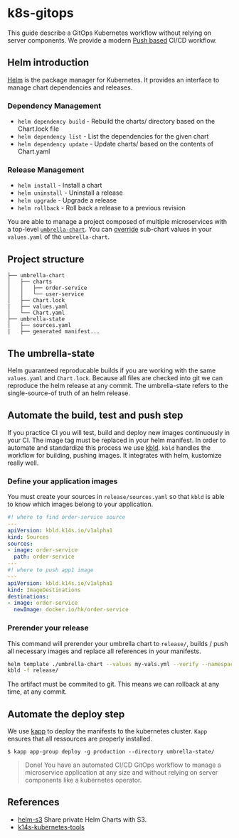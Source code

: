 # k8s-gitops

This guide describe a GitOps Kubernetes workflow without relying on server components. We provide a modern [Push based](https://www.weave.works/blog/why-is-a-pull-vs-a-push-pipeline-important) CI/CD workflow.


## Helm introduction

[Helm](https://helm.sh/) is the package manager for Kubernetes. It provides an interface to manage chart dependencies and releases.

### Dependency Management

- `helm dependency build` - Rebuild the charts/ directory based on the Chart.lock file
- `helm dependency list` - List the dependencies for the given chart
- `helm dependency update` - Update charts/ based on the contents of Chart.yaml

### Release Management

- `helm install` - Install a chart
- `helm uninstall` - Uninstall a release
- `helm upgrade` - Upgrade a release
- `helm rollback` - Roll back a release to a previous revision

You are able to manage a project composed of multiple microservices with a top-level [`umbrella-chart`](https://helm.sh/docs/howto/charts_tips_and_tricks/#complex-charts-with-many-dependencies). You can [override](https://helm.sh/docs/chart_template_guide/subcharts_and_globals/#global-chart-values) sub-chart values in your `values.yaml` of the `umbrella-chart`.

## Project structure
```
├── umbrella-chart
│   ├── charts
│   │   ├── order-service
│   │   └── user-service
│   ├── Chart.lock
|   ├── values.yaml
│   └── Chart.yaml
├── umbrella-state
│   ├── sources.yaml
|   ├── generated manifest...
```

## The umbrella-state

Helm guaranteed reproducable builds if you are working with the same `values.yaml` and `Chart.lock`. Because all files are checked into git we can reproduce the helm release at any commit. The umbrella-state refers to the single-source-of truth of an helm release.

## Automate the build, test and push step

If you practice CI you will test, build and deploy new images continuously in your CI. The image tag must be replaced in your helm manifest. In order to automate and standardize this process we use [kbld](https://github.com/k14s/kbld). `kbld` handles the workflow for building, pushing images. It integrates with helm, kustomize really well.

### Define your application images

You must create your sources in `release/sources.yaml` so that `kbld` is able to know which images belong to your application.
```yaml
#! where to find order-service source
---
apiVersion: kbld.k14s.io/v1alpha1
kind: Sources
sources:
- image: order-service
  path: order-service
---
#! where to push app1 image
---
apiVersion: kbld.k14s.io/v1alpha1
kind: ImageDestinations
destinations:
- image: order-service
  newImage: docker.io/hk/order-service

```

### Prerender your release

This command will prerender your umbrella chart to `release/`, builds / push all necessary images and replace all references in your manifests.

```sh
helm template ./umbrella-chart --values my-vals.yml --verify --namespace production --create-namespace --output-dir release
kbld -f release/
```

The artifact must be commited to git. This means we can rollback at any time, at any commit.

## Automate the deploy step

We use [kapp](https://github.com/k14s/kapp) to deploy the manifests to the kubernetes cluster. `Kapp` ensures that all ressources are properly installed.

```
$ kapp app-group deploy -g production --directory umbrella-state/
```

> Done! You have an automated CI/CD GitOps workflow to manage a microservice application at any size and without relying on server components like a kubernetes operator.

## References

- [helm-s3](https://github.com/hypnoglow/helm-s3) Share private Helm Charts with S3.
- [k14s-kubernetes-tools](https://tanzu.vmware.com/content/blog/introducing-k14s-kubernetes-tools-simple-and-composable-tools-for-application-deployment)
